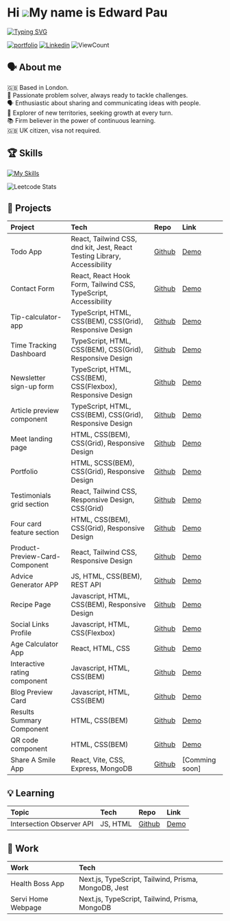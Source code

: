# Hi ![](https://user-images.githubusercontent.com/18350557/176309783-0785949b-9127-417c-8b55-ab5a4333674e.gif)My name is Edward Pau
[![Typing SVG](https://readme-typing-svg.herokuapp.com?font=Open+Sans&weight=700&size=24&pause=1000&color=006AFF&random=false&width=435&lines=Front+End+Developer)](https://git.io/typing-svg)

[![portfolio](https://img.shields.io/badge/%3E__%20My%20Portfolio-%239FC131?style=for-the-badge)](https://edpau.me/)
[![Linkedin](https://img.shields.io/badge/LinkedIn-0077B5?style=for-the-badge&logo=linkedin&logoColor=white)](https://www.linkedin.com/in/edwardpau/)
![ViewCount](https://komarev.com/ghpvc/?username=edpau&style=for-the-badge&color=lightgrey)


## 🗣️ About me
🇬🇧 Based in London.<br>
🔧 Passionate problem solver, always ready to tackle challenges.<br>
🗣️ Enthusiastic about sharing and communicating ideas with people.<br>
🧭 Explorer of new territories, seeking growth at every turn.<br>
📚 Firm believer in the power of continuous learning.<br>
🇬🇧 UK citizen, visa not required.

## 🏆 Skills
[![My Skills](https://skillicons.dev/icons?i=js,ts,html,css,sass,tailwind,react,nextjs,vercel,angular,redux,nodejs,express,jest,jquery,prisma,mongodb,postgres,postman,docker,figma,git&perline=11)](https://skillicons.dev)

![Leetcode Stats](https://leetcard.jacoblin.cool/edpau116)

## 🔮 Projects

  
|Project                 | Tech                                             | Repo                                                                    | Link                                                              |
|:-----------------------|:-------------------------------------------------|:------------------------------------------------------------------------|:------------------------------------------------------------------|
| Todo App                | React, Tailwind CSS, dnd kit, Jest, React Testing Library, Accessibility | [Github](https://github.com/edpau/fm_todo-app)  | [Demo](https://fm-todo-app-six.vercel.app)                       |
| Contact Form            | React, React Hook Form, Tailwind CSS, TypeScript, Accessibility | [Github](https://github.com/edpau/fm_contact-form)       |  [Demo](https://edpau.github.io/fm_contact-form/)                |
| Tip-calculator-app      | TypeScript, HTML, CSS(BEM), CSS(Grid), Responsive Design | [Github](https://github.com/edpau/fm_tip-calculator-app)        |  [Demo](https://edpau.github.io/fm_tip-calculator-app/)          |
| Time Tracking Dashboard | TypeScript, HTML, CSS(BEM), CSS(Grid), Responsive Design| [Github](https://github.com/edpau/fm-time-tracking-dashboard)    |  [Demo](https://edpau.github.io/fm-time-tracking-dashboard/)     |
| Newsletter sign-up form | TypeScript, HTML, CSS(BEM), CSS(Flexbox), Responsive Design| [Github](https://github.com/edpau/fm_newsletter-sign-up)     |  [Demo](https://edpau.github.io/fm_newsletter-sign-up/)           |
| Article preview component| TypeScript, HTML, CSS(BEM), CSS(Grid), Responsive Design | [Github](https://github.com/edpau/fm_article-preview-component) | [Demo](https://edpau.github.io/fm_article-preview-component/)   |
| Meet landing page      | HTML, CSS(BEM), CSS(Grid), Responsive Design    | [Github](https://github.com/edpau/fm_meet_landing_page)                  | [Demo](https://edpau.github.io/fm_meet_landing_page/)             |  
| Portfolio               | HTML, SCSS(BEM), CSS(Grid), Responsive Design |  [Github](https://github.com/edpau/_no_portfolio)                         | [Demo](https://edpau.github.io/_no_portfolio/)                    |
| Testimonials grid section| React, Tailwind CSS, Responsive Design, CSS(Grid) | [Github](https://github.com/edpau/fm_testimonials_grid_section)       | [Demo](https://edpau.github.io/fm_testimonials_grid_section/)    |
| Four card feature section| HTML, CSS(BEM), CSS(Grid), Responsive Design   | [Github](https://github.com/edpau/fm_four-card-feature-section)         | [Demo](https://edpau.github.io/fm_four-card-feature-section/)     |
| Product-Preview-Card-Component| React, Tailwind CSS, Responsive Design    | [Github](https://github.com/edpau/fm_product_preview_card_component)    | [Demo](https://edpau.github.io/fm_product_preview_card_component/)|
| Advice Generator APP   | JS, HTML, CSS(BEM), REST API                     | [Github](https://github.com/edpau/fm_advise_generator_app)              | [Demo](https://edpau.github.io/fm_advise_generator_app/)          |
| Recipe Page            |  Javascript, HTML, CSS(BEM), Responsive Design   | [Github](https://github.com/edpau/fm_recipe-page)                       | [Demo](https://edpau.github.io/fm_recipe-page/)                   |
| Social Links Profile   | Javascript, HTML, CSS(Flexbox)                   | [Github](https://github.com/edpau/fm_social_links_profile_main)         | [Demo](https://edpau.github.io/fm_social_links_profile_main/)     |
| Age Calculator App     |  React, HTML, CSS                                | [Github](https://github.com/edpau/FM_age_calculator_app_react)          | [Demo](https://edpau.github.io/FM_age_calculator_app_react/)      | 
| Interactive rating component    |  Javascript, HTML, CSS(BEM)             | [Github](https://github.com/edpau/fm_interactive_rating_componentt_main) | [Demo](https://edpau.github.io/fm_interactive_rating_componentt_main/)       |
| Blog Preview Card      |  Javascript, HTML, CSS(BEM)                      | [Github](https://github.com/edpau/FM_Blog_preview_card)                | [Demo](https://edpau.github.io/FM_Blog_preview_card/)              |
| Results Summary Component|  HTML, CSS(BEM)                                | [Github](https://github.com/edpau/FM_Results_summary_component)         | [Demo](https://edpau.github.io/FM_Results_summary_component/)     |
| QR code component      | HTML, CSS(BEM)                                   | [Github](https://github.com/edpau/fm_qr-code-component)                 |  [Demo](https://edpau.github.io/fm_qr-code-component/)            | 
| Share A Smile App      | React, Vite, CSS, Express, MongoDB               | [Github](https://github.com/edpau/ShareASmile)                          | [Comming soon]


## 💡 Learning
|Topic                | Tech                                             | Repo                                                                    | Link                                                              |
|:-----------------------|:-------------------------------------------------|:------------------------------------------------------------------------|:------------------------------------------------------------------|
|Intersection Observer API| JS, HTML                                     | [Github](https://github.com/edpau/learning_intersection-observer-api)      | [Demo](https://edpau.github.io/learning_intersection-observer-api/) |


## 🎯 Work

  
|Work                    | Tech                                                     |
|:-----------------------|:---------------------------------------------------------|
| Health Boss App        |  Next.js, TypeScript, Tailwind, Prisma, MongoDB, Jest    |                                                                                             
| Servi Home Webpage     |  Next.js, TypeScript, Tailwind, Prisma, MongoDB          |                                                                          


